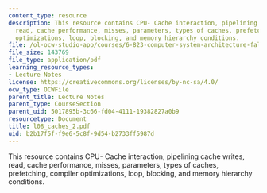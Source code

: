 ```yaml
---
content_type: resource
description: This resource contains CPU- Cache interaction, pipelining cache writes,
  read, cache performance, misses, parameters, types of caches, prefetching, compiler
  optimizations, loop, blocking, and memory hierarchy conditions.
file: /ol-ocw-studio-app/courses/6-823-computer-system-architecture-fall-2005/b2b17f5ff9e65c8f9d54b2733ff5987d_l08_caches_2.pdf
file_size: 143769
file_type: application/pdf
learning_resource_types:
- Lecture Notes
license: https://creativecommons.org/licenses/by-nc-sa/4.0/
ocw_type: OCWFile
parent_title: Lecture Notes
parent_type: CourseSection
parent_uid: 5017895b-3c66-fd04-4111-19382827a0b9
resourcetype: Document
title: l08_caches_2.pdf
uid: b2b17f5f-f9e6-5c8f-9d54-b2733ff5987d
---
```

This resource contains CPU- Cache interaction, pipelining cache writes, read, cache performance, misses, parameters, types of caches, prefetching, compiler optimizations, loop, blocking, and memory hierarchy conditions.